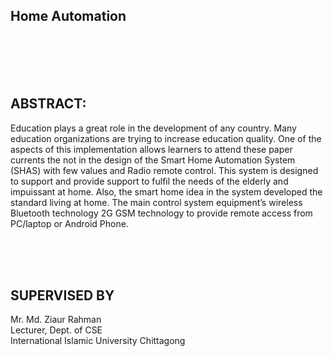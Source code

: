 <!DOCTYPE html>
<html>
<head>
<title>About Projcet</title>

<link rel="icon" type="image/png" href="img/6.png">
<link rel="stylesheet" href="index.css">
<link rel="stylesheet" href="https://stackpath.bootstrapcdn.com/bootstrap/4.4.1/css/bootstrap.min.css">
<script src="https://code.jquery.com/jquery-3.4.1.slim.min.js"></script>
<script src="https://cdn.jsdelivr.net/npm/popper.js@1.16.0/dist/umd/popper.min.js" ></script>
<script src="https://stackpath.bootstrapcdn.com/bootstrap/4.4.1/js/bootstrap.min.js"></script>
<script src="https://kit.fontawesome.com/71bbf7af9b.js" crossorigin="anonymous"></script>
<link rel="stylesheet" href="https://stackpath.bootstrapcdn.com/font-awesome/4.7.0/css/font-awesome.min.css">

</head>
<body>
<section id="header">
  <div class="container">
    <div class="user-box">
      <div class="user text-center">
<h1>Home Automation</h1><br><br><br><br>
      </div>
      <h1>ABSTRACT:</h1>
      <p>Education plays a great role in the development of any country. Many education organizations are 
        trying to increase education quality. One of the aspects of this implementation allows 
        learners to attend these paper currents the not in the design of the Smart Home 
        Automation System (SHAS) with few values and Radio remote control. This system is 
        designed to support and provide support to fulfil the needs of the elderly and 
        impuissant at home. Also, the smart home idea in the system developed the standard living 
        at home. The main control system equipment’s wireless Bluetooth technology 2G GSM technology 
        to provide remote access from PC/laptop or Android Phone.</p><br><br><br>
        <h1>SUPERVISED BY</h1>
        <p>Mr. Md. Ziaur Rahman <br>Lecturer, Dept. of CSE<br>International Islamic University Chittagong</p>
        <p></p>
    </div>
  </div>

  
</section>
</body>
</html>

